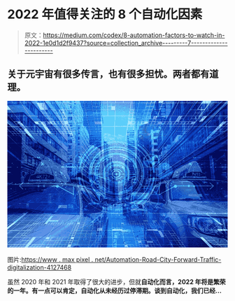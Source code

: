 # 2022 年值得关注的 8 个自动化因素

> 原文：<https://medium.com/codex/8-automation-factors-to-watch-in-2022-1e0d1d2f9437?source=collection_archive---------7----------------------->

## 关于元宇宙有很多传言，也有很多担忧。两者都有道理。

![](img/6af30028707a2fd204996870894061b3.png)

图片:[https://www . max pixel . net/Automation-Road-City-Forward-Traffic-digitalization-4127468](https://www.maxpixel.net/Automation-Road-City-Forward-Traffic-Digitization-4127468)

虽然 2020 年和 2021 年取得了很大的进步，但就[](https://www.ibm.com/topics/automation)**自动化而言，2022 年将是繁荣的一年。有一点可以肯定，自动化从未经历过停滞期。谈到自动化，我们已经…**